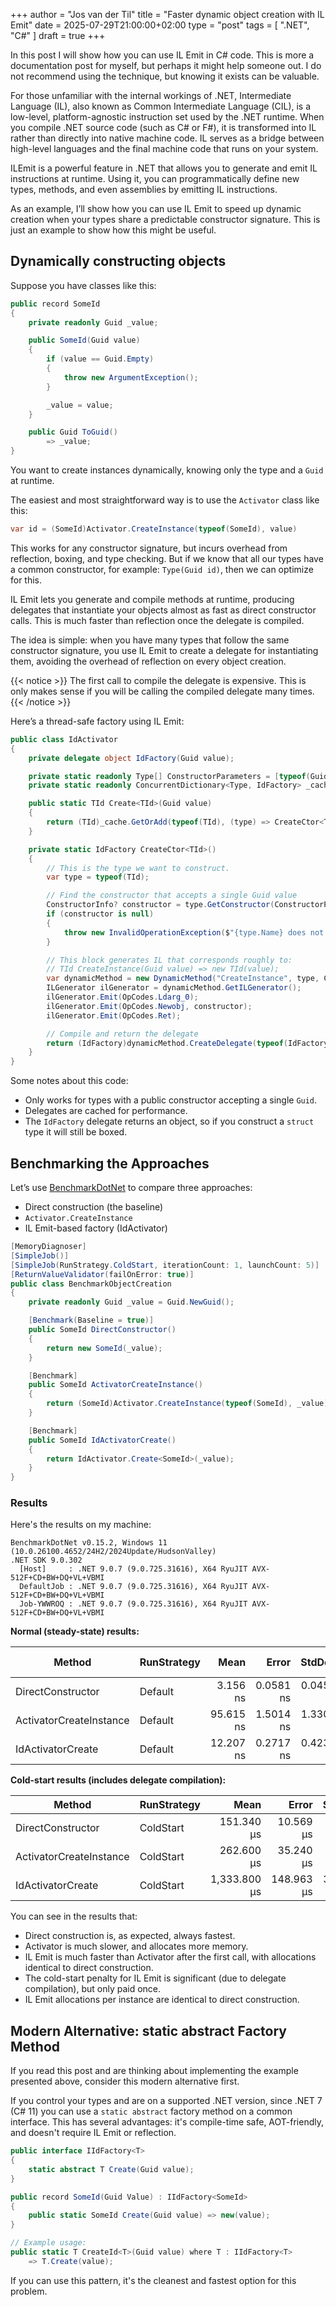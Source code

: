 +++
author = "Jos van der Til"
title = "Faster dynamic object creation with IL Emit"
date  = 2025-07-29T21:00:00+02:00
type = "post"
tags = [ ".NET", "C#" ]
draft = true
+++

In this post I will show how you can use IL Emit in C# code. This is more a documentation post for myself, but perhaps it might help someone out.
I do not recommend using the technique, but knowing it exists can be valuable.

For those unfamiliar with the internal workings of .NET, Intermediate Language (IL), also known as Common Intermediate Language (CIL), is a low-level, platform-agnostic instruction set used by the .NET runtime. 
When you compile .NET source code (such as C# or F#), it is transformed into IL rather than directly into native machine code. 
IL serves as a bridge between high-level languages and the final machine code that runs on your system.

ILEmit is a powerful feature in .NET that allows you to generate and emit IL instructions at runtime.
Using it, you can programmatically define new types, methods, and even assemblies by emitting IL instructions.

As an example, I’ll show how you can use IL Emit to speed up dynamic creation when your types share a predictable constructor signature.
This is just an example to show how this might be useful.

## Dynamically constructing objects

Suppose you have classes like this:
```cs
public record SomeId
{
    private readonly Guid _value;

    public SomeId(Guid value)
    {
        if (value == Guid.Empty)
        {
            throw new ArgumentException();
        }

        _value = value;
    }

    public Guid ToGuid() 
        => _value;
}
```

You want to create instances dynamically, knowing only the type and a `Guid` at runtime.

The easiest and most straightforward way is to use the `Activator` class like this:
```cs
var id = (SomeId)Activator.CreateInstance(typeof(SomeId), value)
```

This works for any constructor signature, but incurs overhead from reflection, boxing, and type checking.
But if we know that all our types have a common constructor, for example: `Type(Guid id)`, then we can optimize for this.

IL Emit lets you generate and compile methods at runtime, producing delegates that instantiate your objects almost as fast as direct constructor calls. 
This is much faster than reflection once the delegate is compiled.

The idea is simple: when you have many types that follow the same constructor signature, you use IL Emit to create a delegate for instantiating them, avoiding the overhead of reflection on every object creation.

{{< notice >}}
The first call to compile the delegate is expensive. 
This is only makes sense if you will be calling the compiled delegate many times.
{{< /notice >}}

Here’s a thread-safe factory using IL Emit:

```cs
public class IdActivator
{
    private delegate object IdFactory(Guid value);

    private static readonly Type[] ConstructorParameters = [typeof(Guid)];
    private static readonly ConcurrentDictionary<Type, IdFactory> _cache = new();

    public static TId Create<TId>(Guid value)
    {
        return (TId)_cache.GetOrAdd(typeof(TId), (type) => CreateCtor<TId>())(value);
    }

    private static IdFactory CreateCtor<TId>()
    {
        // This is the type we want to construct.
        var type = typeof(TId);

        // Find the constructor that accepts a single Guid value
        ConstructorInfo? constructor = type.GetConstructor(ConstructorParameters);
        if (constructor is null)
        {
            throw new InvalidOperationException($"{type.Name} does not have a public constructor that accepts a single Guid parameter.");
        }

        // This block generates IL that corresponds roughly to:
        // TId CreateInstance(Guid value) => new TId(value);
        var dynamicMethod = new DynamicMethod("CreateInstance", type, ConstructorParameters, true);
        ILGenerator ilGenerator = dynamicMethod.GetILGenerator();
        ilGenerator.Emit(OpCodes.Ldarg_0);
        ilGenerator.Emit(OpCodes.Newobj, constructor);
        ilGenerator.Emit(OpCodes.Ret);

        // Compile and return the delegate
        return (IdFactory)dynamicMethod.CreateDelegate(typeof(IdFactory));
    }
}
```

Some notes about this code:
- Only works for types with a public constructor accepting a single `Guid`.
- Delegates are cached for performance.
- The `IdFactory` delegate returns an object, so if you construct a `struct` type it will still be boxed.

## Benchmarking the Approaches

Let’s use [BenchmarkDotNet](https://benchmarkdotnet.org/) to compare three approaches:

- Direct construction (the baseline)
- `Activator.CreateInstance`
- IL Emit-based factory (IdActivator)

```cs
[MemoryDiagnoser]
[SimpleJob()]
[SimpleJob(RunStrategy.ColdStart, iterationCount: 1, launchCount: 5)]
[ReturnValueValidator(failOnError: true)]
public class BenchmarkObjectCreation
{
    private readonly Guid _value = Guid.NewGuid();

    [Benchmark(Baseline = true)]
    public SomeId DirectConstructor()
    {
        return new SomeId(_value);
    }

    [Benchmark]
    public SomeId ActivatorCreateInstance()
    {
        return (SomeId)Activator.CreateInstance(typeof(SomeId), _value);
    }

    [Benchmark]
    public SomeId IdActivatorCreate()
    {
        return IdActivator.Create<SomeId>(_value);
    }
}
```

### Results

Here's the results on my machine:

```
BenchmarkDotNet v0.15.2, Windows 11 (10.0.26100.4652/24H2/2024Update/HudsonValley)
.NET SDK 9.0.302
  [Host]     : .NET 9.0.7 (9.0.725.31616), X64 RyuJIT AVX-512F+CD+BW+DQ+VL+VBMI
  DefaultJob : .NET 9.0.7 (9.0.725.31616), X64 RyuJIT AVX-512F+CD+BW+DQ+VL+VBMI
  Job-YWWROQ : .NET 9.0.7 (9.0.725.31616), X64 RyuJIT AVX-512F+CD+BW+DQ+VL+VBMI

```

**Normal (steady-state) results:**

| Method                  | RunStrategy | Mean             | Error           | StdDev         | Ratio | RatioSD | Gen0   | Allocated | Alloc Ratio |
|------------------------ |------------ |-----------------:|----------------:|---------------:|------:|--------:|-------:|----------:|------------:|
| DirectConstructor       | Default     |         3.156 ns |       0.0581 ns |      0.0454 ns |  1.00 |    0.02 | 0.0019 |      32 B |        1.00 |
| ActivatorCreateInstance | Default     |        95.615 ns |       1.5014 ns |      1.3309 ns | 30.30 |    0.58 | 0.0191 |     320 B |       10.00 |
| IdActivatorCreate       | Default     |        12.207 ns |       0.2717 ns |      0.4230 ns |  3.87 |    0.14 | 0.0019 |      32 B |        1.00 |

**Cold-start results (includes delegate compilation):**

| Method                  | RunStrategy | Mean         | Error      | StdDev    | Ratio | RatioSD |
|------------------------ |------------ |-------------:|-----------:|----------:|------:|--------:|
| DirectConstructor       | ColdStart   |   151.340 μs |  10.569 μs |  2.745 μs |  1.00 |    0.02 |
| ActivatorCreateInstance | ColdStart   |   262.600 μs |  35.240 μs |  9.152 μs |  1.74 |    0.06 |
| IdActivatorCreate       | ColdStart   | 1,333.800 μs | 148.963 μs | 38.685 μs |  8.82 |    0.27 |

You can see in the results that:
- Direct construction is, as expected, always fastest.
- Activator is much slower, and allocates more memory.
- IL Emit is much faster than Activator after the first call, with allocations identical to direct construction.
- The cold-start penalty for IL Emit is significant (due to delegate compilation), but only paid once.
- IL Emit allocations per instance are identical to direct construction.

## Modern Alternative: static abstract Factory Method

If you read this post and are thinking about implementing the example presented above, consider this modern alternative first.

If you control your types and are on a supported .NET version, since .NET 7 (C# 11) you can use a `static abstract` factory method on a common interface.
This has several advantages: it's compile-time safe, AOT-friendly, and doesn't require IL Emit or reflection.

```csharp
public interface IIdFactory<T>
{
    static abstract T Create(Guid value);
}

public record SomeId(Guid Value) : IIdFactory<SomeId>
{
    public static SomeId Create(Guid value) => new(value);
}

// Example usage:
public static T CreateId<T>(Guid value) where T : IIdFactory<T>
    => T.Create(value);
```

If you can use this pattern, it's the cleanest and fastest option for this problem.
